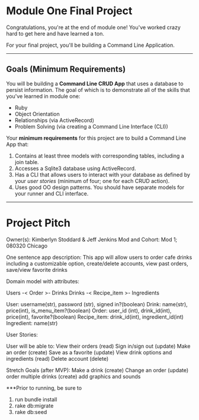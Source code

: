 Module One Final Project
========================

Congratulations, you're at the end of module one! You've worked crazy hard to get here and have learned a ton.

For your final project, you'll be building a Command Line Application.

---

## Goals (Minimum Requirements)

You will be building a **Command Line CRUD App** that uses a database to persist information. The goal of which is to demonstrate all of the skills that you've learned in module one:

- Ruby
- Object Orientation
- Relationships (via ActiveRecord)
- Problem Solving (via creating a Command Line Interface (CLI))

Your **minimum requirements** for this project are to build a Command Line App that:

1. Contains at least three models with corresponding tables, including a join table.
2. Accesses a Sqlite3 database using ActiveRecord.
3. Has a CLI that allows users to interact with your database as defined by your _user stories_ (minimum of four; one for each CRUD action).
4. Uses good OO design patterns. You should have separate models for your runner and CLI interface.

---
Project Pitch 
========================
Owner(s): Kimberlyn Stoddard & Jeff Jenkins 
Mod and Cohort: Mod 1; 080320 Chicago

One sentence app description:
This app will allow users to order cafe drinks including a customizable option, create/delete accounts, view past orders, save/view favorite drinks

Domain model with attributes:

Users -< Order >- Drinks
Drinks -< Recipe_item >- Ingredients

User: username(str), password (str), signed in?(boolean)
Drink: name(str), price(int), is_menu_item?(boolean)
Order: user_id (int), drink_id(int), price(int), favorite?(boolean)
Recipe_item: drink_id(int), ingredient_id(int)
Ingredient: name(str)

User Stories:

User will be able to:
View their orders (read) 
Sign in/sign out (update)
Make an order (create)
Save as a favorite (update)
View drink options and ingredients (read)
Delete account (delete)
 
Stretch Goals (after MVP):
Make a drink (create)
Change an order (update)
order multiple drinks (create)
add graphics and sounds

***Prior to running, be sure to 
1. run bundle install
2. rake db:migrate
3. rake db:seed


